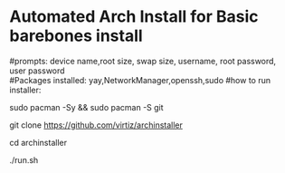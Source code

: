 # Automated Arch Install for Basic barebones install

#prompts: device name,root size, swap size, username, root password, user password                                                                                    
#Packages installed: yay,NetworkManager,openssh,sudo
#how to run installer:

sudo pacman -Sy && sudo pacman -S git

git clone https://github.com/virtiz/archinstaller

cd archinstaller

./run.sh
